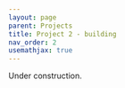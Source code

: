 ```yaml
---
layout: page
parent: Projects
title: Project 2 - building
nav_order: 2
usemathjax: true
---
```

Under construction.
